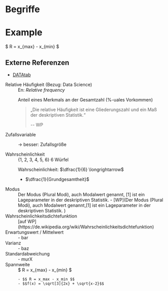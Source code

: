 # Begriffe 

# Example 

$ R = x_{max} - x_{min} $

## Externe Referenzen

* [DATAtab](https://datatab.de/tutorial/standardabweichung-varianz-spannweite)
<dl>
 <dt>Relative Häufigkeit (Bezug: Data Science)</dt>
 <dd>En: <var>Relative frequency</var>

Anteil eines Merkmals an der Gesamtzahl (%-uales Vorkommen)
<blockquote cite="https://de.wikipedia">
„Die relative Häufigkeit ist eine Gliederungszahl und ein Maß der deskriptiven Statistik.“
<p>-- WP</p>  
</blockquote>
</dd>

<dt>Zufallsvariable </dt>
 <dd>

 -> besser: Zufallsgröße

</dd>

<dt>Wahrscheinlichkeit</dt>
 <dd> 
 {1, 2, 3, 4, 5, 6}
 6 Würfel 
 
 Wahrscheinlichkeit: $\dfrac{1}{6} \longrightarrow$ 
 - $\dfrac{1}{Grundgesamtheit}$
 
 
 </dd>
 <dt> Modus </dt>
 <dd>Der Modus (Plural Modi), auch Modalwert genannt, [1] ist ein Lageparameter in der deskriptiven Statistik. 
    - [WP](Der Modus (Plural Modi), auch Modalwert genannt,[1] ist ein Lageparameter in der deskriptiven Statistik. )
 </dd>
 

 <dt>Wahrscheinlichkeitsdichtefunktion</dt>
 <dd>[auf WP](https://de.wikipedia.org/wiki/Wahrscheinlichkeitsdichtefunktion)</dd>

<dt>Erwartungswert / Mittelwert</dt>
 <dd>  
 - bar 
 </dd>

<dt>Varianz</dt>
 <dd> - baz</dd>

 <dt>Standardabweichung</dt>
 <dd> - murX</dd>

<dt>Spannweite</dt>
<dd>
$ R = x_{max} - x_{min} $

    - $$ R = x_max - x_min $$
    - $$f(x) = \sqrt[3]{2x} + \sqrt{x-2}$$

</dd>    

</dl>
